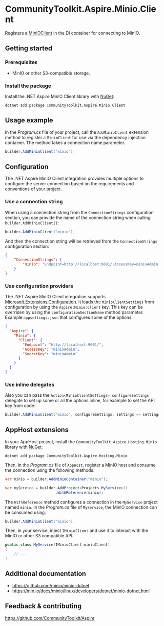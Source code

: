 ﻿# CommunityToolkit.Aspire.Minio.Client

Registers a [MinIOClient](https://github.com/minio/minio-dotnet) in the DI container for connecting to MinIO.

## Getting started

### Prerequisites

-   MinIO or other S3-compatible storage.

### Install the package

Install the .NET Aspire MinIO Client library with [NuGet](https://www.nuget.org):

```dotnetcli
dotnet add package CommunityToolkit.Aspire.Minio.Client
```

## Usage example

In the _Program.cs_ file of your project, call the `AddMinioClient` extension method to register a `MinioClient` for use via the dependency injection container. The method takes a connection name parameter.

```csharp
builder.AddMinioClient("minio");
```

## Configuration

The .NET Aspire MinIO Client integration provides multiple options to configure the server connection based on the requirements and conventions of your project.

### Use a connection string

When using a connection string from the `ConnectionStrings` configuration section, you can provide the name of the connection string when calling `builder.AddMinioClient()`:

```csharp
builder.AddMinioClient("minio");
```

And then the connection string will be retrieved from the `ConnectionStrings` configuration section:

```json
{
    "ConnectionStrings": {
        "minio": "Endpoint=http://localhost:9001/;AccessKey=minioAdmin;SecretKey=minioAdmin"
    }
}
```

### Use configuration providers

The .NET Aspire MinIO Client integration supports [Microsoft.Extensions.Configuration](https://learn.microsoft.com/dotnet/api/microsoft.extensions.configuration).
It loads the `MinioClientSettings` from configuration by using the `Aspire:Minio:Client` key.
This key can be overriden by using the `configurationSectionName` method parameter.
Example `appsettings.json` that configures some of the options:

```json
{
  "Aspire": {
    "Minio": {
      "Client": {
        "Endpoint": "http://localhost:9001/",
        "AccessKey": "minioAdmin",
        "SecretKey": "minioAdmin"
      }
    }
  }
}
```

### Use inline delegates

Also you can pass the `Action<MinioClientSettings> configureSettings` delegate to set up some or all the options inline, for example to set the API key from code:

```csharp
builder.AddMinioClient("minio", configureSettings: settings => settings.SecretKey = "minioAdmin");
```

## AppHost extensions

In your AppHost project, install the `CommunityToolkit.Aspire.Hosting.Minio` library with [NuGet](https://www.nuget.org):

```dotnetcli
dotnet add package CommunityToolkit.Aspire.Hosting.Minio
```

Then, in the _Program.cs_ file of `AppHost`, register a MinIO host and consume the connection using the following methods:

```csharp
var minio = builder.AddMinioContainer("minio");

var myService = builder.AddProject<Projects.MyService>()
                       .WithReference(minio);
```

The `WithReference` method configures a connection in the `MyService` project named `minio`.
In the _Program.cs_ file of `MyService`, the MinIO connection can be consumed using:

```csharp
builder.AddMinioClient("minio");
```

Then, in your service, inject `IMinioClient` and use it to interact with the MinIO or other S3 compatible API:

```csharp
public class MyService(IMinioClient minioClient)
{
    // ...
}
```

## Additional documentation

-   https://github.com/minio/minio-dotnet
-   https://min.io/docs/minio/linux/developers/dotnet/minio-dotnet.html

## Feedback & contributing

https://github.com/CommunityToolkit/Aspire

